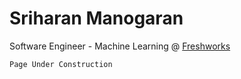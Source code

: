 # Sriharan Manogaran
Software Engineer - Machine Learning @ [Freshworks](www.freshworks.com/)

```Page Under Construction```
